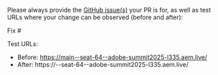 Please always provide the [GitHub issue(s)](../issues) your PR is for, as well as test URLs where your change can be observed (before and after):

Fix #<gh-issue-id>

Test URLs:
- Before: https://main--seat-64--adobe-summit2025-l335.aem.live/
- After: https://<branch>--seat-64--adobe-summit2025-l335.aem.live/
